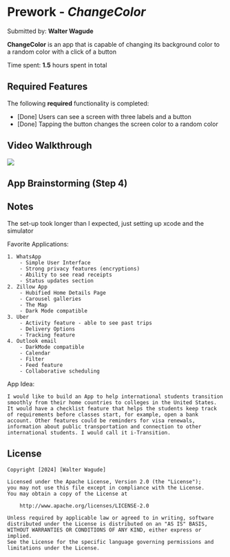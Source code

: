 # Prework - *ChangeColor*

Submitted by: **Walter Wagude**

**ChangeColor** is an app that is capable of changing its background color to a random color with a click of a button

Time spent: **1.5** hours spent in total

## Required Features

The following **required** functionality is completed:

- [Done] Users can see a screen with three labels and a button
- [Done] Tapping the button changes the screen color to a random color
 
 ## Video Walkthrough

<div>
    <a href="https://www.loom.com/share/d19aab21c2aa4354976e757c2d922cca">
    </a>
    <a href="https://www.loom.com/share/d19aab21c2aa4354976e757c2d922cca">
      <img style="max-width:300px;" src="https://cdn.loom.com/sessions/thumbnails/d19aab21c2aa4354976e757c2d922cca-with-play.gif">
    </a>
  </div>

## App Brainstorming (Step 4)

## Notes

The set-up took longer than I expected, just setting up xcode and the simulator

Favorite Applications:
    
    1. WhatsApp
        - Simple User Interface
        - Strong privacy features (encryptions)
        - Ability to see read receipts
        - Status updates section
    2. Zillow App
        - Hubified Home Details Page
        - Carousel galleries
        - The Map
        - Dark Mode compatible
    3. Uber
        - Activity feature - able to see past trips
        - Delivery Options
        - Tracking feature
    4. Outlook email
        - DarkMode compatible
        - Calendar
        - Filter
        - Feed feature
        - Collaborative scheduling
    
App Idea:

    I would like to build an App to help international students transition smoothly from their home countries to colleges in the United States. It would have a checklist feature that helps the students keep track of requirements before classes start, for example, open a bank account. Other features could be reminders for visa renewals, information about public transportation and connection to other international students. I would call it i-Transition.

## License

    Copyright [2024] [Walter Wagude]

    Licensed under the Apache License, Version 2.0 (the "License");
    you may not use this file except in compliance with the License.
    You may obtain a copy of the License at

        http://www.apache.org/licenses/LICENSE-2.0

    Unless required by applicable law or agreed to in writing, software
    distributed under the License is distributed on an "AS IS" BASIS,
    WITHOUT WARRANTIES OR CONDITIONS OF ANY KIND, either express or implied.
    See the License for the specific language governing permissions and
    limitations under the License.
